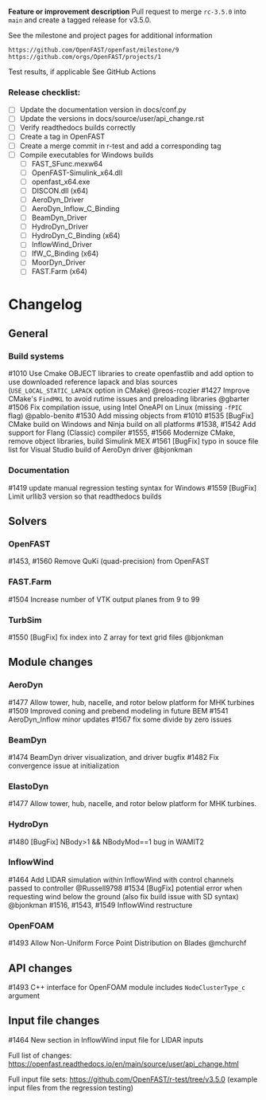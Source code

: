 **Feature or improvement description**
Pull request to merge `rc-3.5.0` into `main` and create a tagged release for v3.5.0.

See the milestone and project pages for additional information

    https://github.com/OpenFAST/openfast/milestone/9
    https://github.com/orgs/OpenFAST/projects/1

Test results, if applicable
See GitHub Actions

### Release checklist:
- [ ] Update the documentation version in docs/conf.py
- [ ] Update the versions in docs/source/user/api_change.rst
- [ ] Verify readthedocs builds correctly
- [ ] Create a tag in OpenFAST
- [ ] Create a merge commit in r-test and add a corresponding tag
- [ ] Compile executables for Windows builds
    - [ ] FAST_SFunc.mexw64
    - [ ] OpenFAST-Simulink_x64.dll
    - [ ] openfast_x64.exe
    - [ ] DISCON.dll (x64)
    - [ ] AeroDyn_Driver
    - [ ] AeroDyn_Inflow_C_Binding
    - [ ] BeamDyn_Driver
    - [ ] HydroDyn_Driver
    - [ ] HydroDyn_C_Binding (x64)
    - [ ] InflowWind_Driver
    - [ ] IfW_C_Binding (x64)
    - [ ] MoorDyn_Driver
    - [ ] FAST.Farm (x64)

# Changelog

## General

### Build systems

#1010 Use Cmake OBJECT libraries to create openfastlib and add option to use downloaded reference lapack and blas sources (`USE_LOCAL_STATIC_LAPACK` option in CMake)   @reos-rcozier
#1427 Improve CMake's `FindMKL` to avoid rutime issues and preloading libraries   @gbarter
#1506 Fix compilation issue, using Intel OneAPI on Linux (missing `-fPIC` flag)   @pablo-benito
#1530 Add missing objects from #1010
#1535 [BugFix] CMake build on Windows and Ninja build on all platforms
#1538, #1542 Add support for Flang (Classic) compiler
#1555, #1566 Modernize CMake, remove object libraries, build Simulink MEX
#1561 [BugFix] typo in souce file list for Visual Studio build of AeroDyn driver   @bjonkman

### Documentation

#1419 update manual regression testing syntax for Windows
#1559 [BugFix] Limit urllib3 version so that readthedocs builds


## Solvers

### OpenFAST

#1453, #1560 Remove QuKi (quad-precision) from OpenFAST

### FAST.Farm

#1504 Increase number of VTK output planes from 9 to 99 

### TurbSim

#1550 [BugFix] fix index into Z array for text grid files    @bjonkman


## Module changes

### AeroDyn

#1477 Allow tower, hub, nacelle, and rotor below platform for MHK turbines
#1509 Improved coning and prebend modeling in future BEM
#1541 AeroDyn_Inflow minor updates
#1567 fix some divide by zero issues

### BeamDyn

#1474 BeamDyn driver visualization, and driver bugfix
#1482 Fix convergence issue at initialization

### ElastoDyn

#1477 Allow tower, hub, nacelle, and rotor below platform for MHK turbines.

### HydroDyn

#1480 [BugFix] NBody>1 && NBodyMod==1 bug in WAMIT2

### InflowWind

#1464 Add LIDAR simulation within InflowWind with control channels passed to controller   @Russell9798
#1534 [BugFix] potential error when requesting wind below the ground (also fix build issue with SD syntax)   @bjonkman
#1516, #1543, #1549 InflowWind restructure

### OpenFOAM

#1493 Allow Non-Uniform Force Point Distribution on Blades   @mchurchf


## API changes

#1493 C++ interface for OpenFOAM module includes `NodeClusterType_c` argument


## Input file changes

#1464 New section in InflowWind input file for LIDAR inputs

Full list of changes: https://openfast.readthedocs.io/en/main/source/user/api_change.html

Full input file sets: https://github.com/OpenFAST/r-test/tree/v3.5.0 (example input files from the regression testing)




